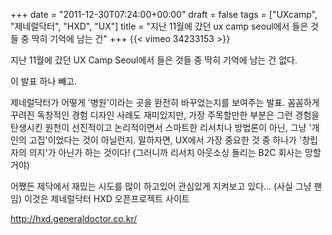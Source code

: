 +++
date = "2011-12-30T07:24:00+00:00"
draft = false
tags = ["UXcamp", "제네럴닥터", "HXD", "UX"]
title = "지난 11월에 갔던 ux camp seoul에서 들은 것들 중 딱히 기억에 남는 건"
+++
{{< vimeo 34233153 >}}



지난 11월에 갔던 UX Camp Seoul에서 들은 것들 중 딱히 기억에 남는 건 없다.

이 발표 하나 빼고.

제네럴닥터가 어떻게 '병원'이라는 곳을 완전히 바꾸었는지를 보여주는 발표. 꼼꼼하게 꾸려진 독창적인 경험 디자인 사례도 재미있지만, 가장 주목할만한 부분은 그런 경험을 탄생시킨 원천이 선진적이고 논리적이면서 스마트한 리서치나 방법론이 아닌, 그냥 '개인의 고집'이었다는 것이 아닐런지. 말하자면, UX에서 가장 중요한 것 중 하나가 '창립자의 의지'가 아닌가 하는 것이다! (그러니까 리서치 아웃소싱 돌리는 B2C 회사는 망할거야)

어쨌든 제닥에서 재밌는 시도를 많이 하고있어 관심있게 지켜보고 있다... (사실 그냥 팬임) 이것은 제네럴닥터 HXD 오픈프로젝트 사이트

http://hxd.generaldoctor.co.kr/
